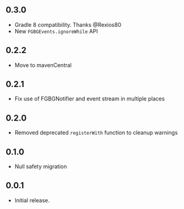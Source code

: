 ## 0.3.0

* Gradle 8 compatibility. Thanks @Rexios80
* New `FGBGEvents.ignoreWhile` API

## 0.2.2

* Move to mavenCentral

## 0.2.1

* Fix use of FGBGNotifier and event stream in multiple places

## 0.2.0

* Removed deprecated `registerWith` function to cleanup warnings

## 0.1.0

* Null safety migration

## 0.0.1

* Initial release.
